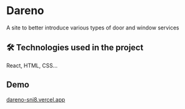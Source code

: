 # Dareno

A site to better introduce various types of door and window services


## 🛠 Technologies used in the project
React, HTML, CSS...

## Demo

[dareno-sni8.vercel.app](https://dareno-sni8.vercel.app/)
